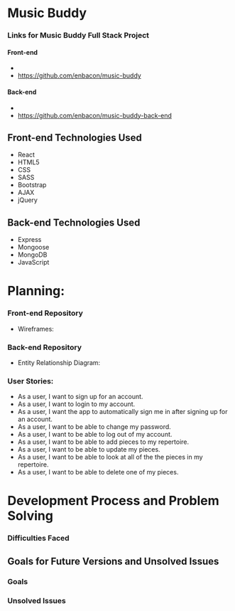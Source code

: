 # Music Buddy

### Links for Music Buddy Full Stack Project
#### Front-end
*
* https://github.com/enbacon/music-buddy

#### Back-end
*
* https://github.com/enbacon/music-buddy-back-end

## Front-end Technologies Used
* React
* HTML5
* CSS
* SASS
* Bootstrap
* AJAX
* jQuery

## Back-end Technologies Used
* Express
* Mongoose
* MongoDB
* JavaScript

# Planning:
### Front-end Repository
* Wireframes:

### Back-end Repository
* Entity Relationship Diagram:

### User Stories:
* As a user, I want to sign up for an account.
* As a user, I want to login to my account.
* As a user, I want the app to automatically sign me in after signing up for an account.
* As a user, I want to be able to change my password.
* As a user, I want to be able to log out of my account.
* As a user, I want to be able to add pieces to my repertoire.
* As a user, I want to be able to update my pieces.
* As a user, I want to be able to look at all of the the pieces in my repertoire.
* As a user, I want to be able to delete one of my pieces.

# Development Process and Problem Solving



### Difficulties Faced


## Goals for Future Versions and Unsolved Issues
### Goals


### Unsolved Issues
